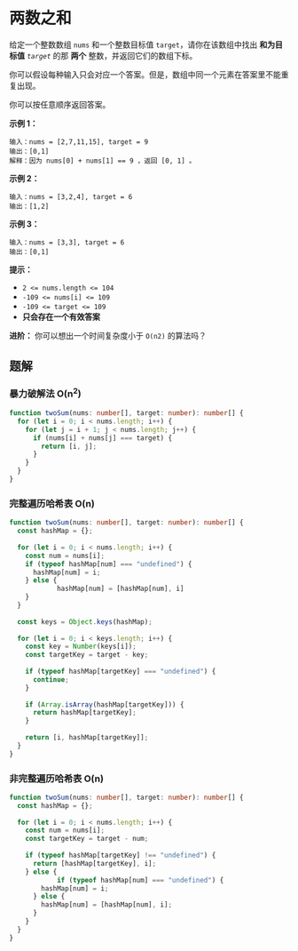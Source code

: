 # 两数之和

给定一个整数数组 `nums` 和一个整数目标值 `target`，请你在该数组中找出 **和为目标值** *`target`* 的那 **两个** 整数，并返回它们的数组下标。

你可以假设每种输入只会对应一个答案。但是，数组中同一个元素在答案里不能重复出现。

你可以按任意顺序返回答案。

**示例 1：**

```
输入：nums = [2,7,11,15], target = 9
输出：[0,1]
解释：因为 nums[0] + nums[1] == 9 ，返回 [0, 1] 。
```

**示例 2：**

```
输入：nums = [3,2,4], target = 6
输出：[1,2]
```

**示例 3：**

```
输入：nums = [3,3], target = 6
输出：[0,1]
```

 

**提示：**

- `2 <= nums.length <= 104`
- `-109 <= nums[i] <= 109`
- `-109 <= target <= 109`
- **只会存在一个有效答案**

 

**进阶：** 你可以想出一个时间复杂度小于 `O(n2)` 的算法吗？

## 题解

### 暴力破解法 O(n<sup>2</sup>)

```typescript
function twoSum(nums: number[], target: number): number[] {
  for (let i = 0; i < nums.length; i++) {
    for (let j = i + 1; j < nums.length; j++) {
      if (nums[i] + nums[j] === target) {
        return [i, j];
      }
    }
  }
}
```

### 完整遍历哈希表 O(n)

```typescript
function twoSum(nums: number[], target: number): number[] {
  const hashMap = {};
  
  for (let i = 0; i < nums.length; i++) {
    const num = nums[i];
    if (typeof hashMap[num] === "undefined") {
      hashMap[num] = i;
    } else {
			hashMap[num] = [hashMap[num], i]
    }
  }
  
  const keys = Object.keys(hashMap);
  
  for (let i = 0; i < keys.length; i++) {
    const key = Number(keys[i]);
    const targetKey = target - key;
    
    if (typeof hashMap[targetKey] === "undefined") {
      continue;
    }
    
    if (Array.isArray(hashMap[targetKey])) {
      return hashMap[targetKey];
    }
    
    return [i, hashMap[targetKey]];
  }
}
```



### 非完整遍历哈希表 O(n)

```typescript
function twoSum(nums: number[], target: number): number[] {
  const hashMap = {};
  
  for (let i = 0; i < nums.length; i++) {
    const num = nums[i];
    const targetKey = target - num;
    
    if (typeof hashMap[targetKey] !== "undefined") {
      return [hashMap[targetKey], i];
    } else {
			if (typeof hashMap[num] === "undefined") {
        hashMap[num] = i;
      } else {
        hashMap[num] = [hashMap[num], i];
      }
    }
  }
}
```

